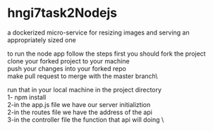 # hngi7task2Nodejs
a dockerized micro-service for resizing images and serving an appropriately sized one


to run the node app follow the steps 
first you should fork the project \
clone your forked project to your machine\
push your changes into your forked repo \
make pull request to merge with the master branch\

run that in your local machine in the project directory \
1- npm install \
2-in the app.js file we have our server initializtion\
2-in the routes file we have the address of the api \
3-in the controller file the function that api will doing \
